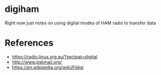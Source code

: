 # digiham

Right now just notes on using digital modes of HAM radio to transfer data

# References

* https://radio.linux.org.au/?sectpat=digital
* http://www.pskmail.org/
* https://en.wikipedia.org/wiki/Fldigi
